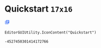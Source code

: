 # Quickstart `17x16`
<img src="/img/Quickstart.png" width=17 height=16>

``` CSharp
EditorGUIUtility.IconContent("Quickstart")
```
```
-4527450301414172766
```
